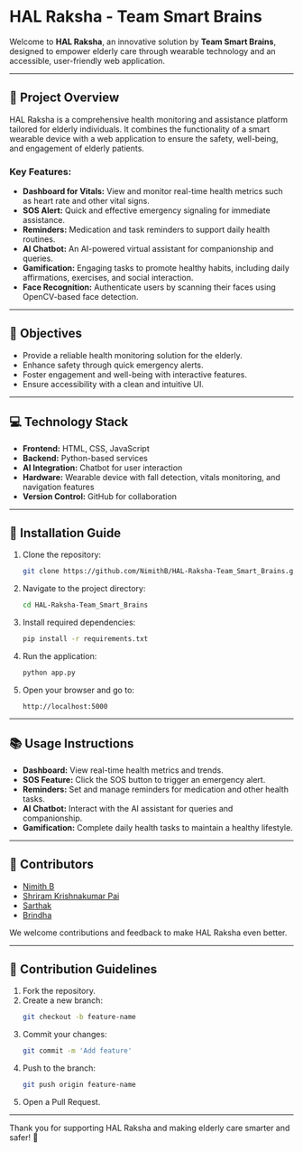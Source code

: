 # HAL Raksha - Team Smart Brains

Welcome to **HAL Raksha**, an innovative solution by **Team Smart Brains**, designed to empower elderly care through wearable technology and an accessible, user-friendly web application.

---
## 🚀 Project Overview
HAL Raksha is a comprehensive health monitoring and assistance platform tailored for elderly individuals. It combines the functionality of a smart wearable device with a web application to ensure the safety, well-being, and engagement of elderly patients.

### Key Features:
- **Dashboard for Vitals:** View and monitor real-time health metrics such as heart rate and other vital signs.
- **SOS Alert:** Quick and effective emergency signaling for immediate assistance.
- **Reminders:** Medication and task reminders to support daily health routines.
- **AI Chatbot:** An AI-powered virtual assistant for companionship and queries.
- **Gamification:** Engaging tasks to promote healthy habits, including daily affirmations, exercises, and social interaction.
- **Face Recognition:** Authenticate users by scanning their faces using OpenCV-based face detection.

---
## 🎯 Objectives
- Provide a reliable health monitoring solution for the elderly.
- Enhance safety through quick emergency alerts.
- Foster engagement and well-being with interactive features.
- Ensure accessibility with a clean and intuitive UI.

---
## 💻 Technology Stack
- **Frontend:** HTML, CSS, JavaScript
- **Backend:** Python-based services
- **AI Integration:** Chatbot for user interaction
- **Hardware:** Wearable device with fall detection, vitals monitoring, and navigation features
- **Version Control:** GitHub for collaboration

---
## 🔧 Installation Guide
1. Clone the repository:
   ```bash
   git clone https://github.com/NimithB/HAL-Raksha-Team_Smart_Brains.git
   ```
2. Navigate to the project directory:
   ```bash
   cd HAL-Raksha-Team_Smart_Brains
   ```
3. Install required dependencies:
   ```bash
   pip install -r requirements.txt
   ```
4. Run the application:
   ```bash
   python app.py
   ```
5. Open your browser and go to:
   ```
   http://localhost:5000
   ```

---
## 📚 Usage Instructions
- **Dashboard:** View real-time health metrics and trends.
- **SOS Feature:** Click the SOS button to trigger an emergency alert.
- **Reminders:** Set and manage reminders for medication and other health tasks.
- **AI Chatbot:** Interact with the AI assistant for queries and companionship.
- **Gamification:** Complete daily health tasks to maintain a healthy lifestyle.

---
## 🌟 Contributors
- [Nimith B](https://github.com/NimithB)  
- [Shriram Krishnakumar Pai](https://github.com/shrirampai300)     
- [Sarthak](https://github.com/sarthak1203)    
- [Brindha](https://github.com/Brindha715)    

We welcome contributions and feedback to make HAL Raksha even better.

---
## 🤝 Contribution Guidelines
1. Fork the repository.
2. Create a new branch:
   ```bash
   git checkout -b feature-name
   ```
3. Commit your changes:
   ```bash
   git commit -m 'Add feature'
   ```
4. Push to the branch:
   ```bash
   git push origin feature-name
   ```
5. Open a Pull Request.

---
Thank you for supporting HAL Raksha and making elderly care smarter and safer! 🚀

